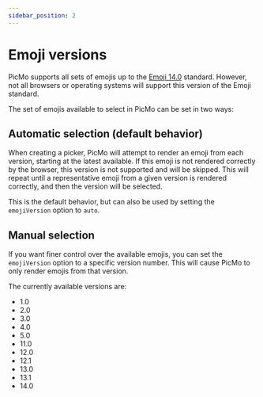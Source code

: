 ```yaml
---
sidebar_position: 2
---
```


# Emoji versions

PicMo supports all sets of emojis up to the [Emoji 14.0](http://unicode.org/versions/Unicode14.0.0/) standard. However, not all browsers or operating systems will support this version of the Emoji standard.

The set of emojis available to select in PicMo can be set in two ways:

## Automatic selection (default behavior)

When creating a picker, PicMo will attempt to render an emoji from each version, starting at the latest available. If this emoji is not rendered correctly by the browser, this version is not supported and will be skipped. This will repeat until a representative emoji from a given version is rendered correctly, and then the version will be selected.

This is the default behavior, but can also be used by setting the `emojiVersion` option to `auto`.

## Manual selection

If you want finer control over the available emojis, you can set the `emojiVersion` option to a specific version number. This will cause PicMo to only render emojis from that version.

The currently available versions are:

- 1.0
- 2.0
- 3.0
- 4.0
- 5.0
- 11.0
- 12.0
- 12.1
- 13.0
- 13.1
- 14.0
